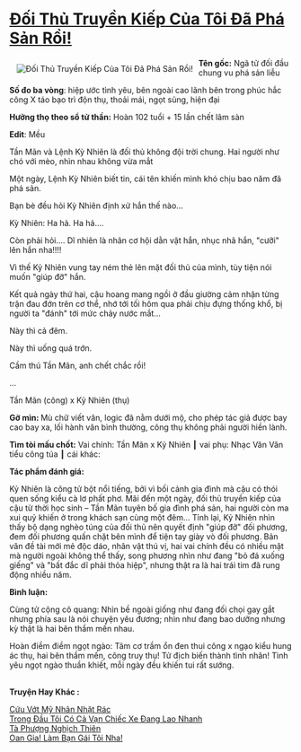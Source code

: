 <a href="https://utruyen.com/doi-thu-truyen-kiep-cua-toi-da-pha-san-roi/24728/" title="Đối Thủ Truyền Kiếp Của Tôi Đã Phá Sản Rồi!"><h1>Đối Thủ Truyền Kiếp Của Tôi Đã Phá Sản Rồi!</h1></a><div style="display:table"><img align="right" style="float: left; padding: 10px;" src="https://utruyen.com/images/story/200x260/doi-thu-truyen-kiep-cua-toi-da-pha-san-roi.jpg" alt="Đối Thủ Truyền Kiếp Của Tôi Đã Phá Sản Rồi!"><b>Tên gốc:</b> Ngã tử đối đầu chung vu phá sản liễu<p></p><b>Số đo ba vòng</b>: hiệp ước tình yêu, bên ngoài cao lãnh bên trong phúc hắc công X táo bạo trì độn thụ, thoải mái, ngọt sủng, hiện đại<p></p><b>Hưởng thọ theo sổ tử thần:</b> Hoàn 102 tuổi + 15 lần chết lâm sàn<p></p><b>Edit</b>: Mều<p></p>Tần Mãn và Lệnh Kỳ Nhiên là đối thủ không đội trời chung. Hai người như chó với mèo, nhìn nhau không vừa mắt<p></p>Một ngày, Lệnh Kỳ Nhiên biết tin, cái tên khiến mình khó chịu bao năm đã phá sản.<p></p>Bạn bè đều hỏi Kỳ Nhiên định xử hắn thế nào...<p></p>Kỳ Nhiên: Ha hả. Ha hả....<p></p>Còn phải hỏi.... Dĩ nhiên là nhân cơ hội dằn vặt hắn, nhục nhã hắn, "cưỡi" lên hắn nha!!!!<p></p>Vì thế Kỷ Nhiên vung tay ném thẻ lên mặt đối thủ của mình, tùy tiện nói muốn "giúp đỡ" hắn.<p></p>Kết quả ngày thứ hai, cậu hoang mang ngồi ở đầu giường cảm nhận từng trận đau đớn trên cơ thể, nhớ tới tối hôm qua phải chịu đựng thống khổ, bị người ta "đánh" tới mức chảy nước mắt...<p></p>Này thì cả đêm.<p></p>Này thì uống quá trớn.<p></p>Cầm thú Tần Mãn, anh chết chắc rồi!<p></p>...<p></p>Tần Mãn (công) x Kỷ Nhiên (thụ)<p></p><b>Gỡ mìn: </b>Mù chữ viết văn, logic đã nằm dưới mộ, cho phép tác giả được bay cao bay xa, lối hành văn bình thường, công thụ không phải người hiền lành.<p></p><b>Tìm tòi mấu chốt:</b> Vai chính: Tần Mãn x Kỷ Nhiên ┃ vai phụ: Nhạc Văn Văn tiểu công túa ┃ cái khác:<p></p><b>Tác phẩm đánh giá:</b><p></p>Kỷ Nhiên là công tử bột nổi tiếng, bởi vì bối cảnh gia đình mà cậu có thói quen sống kiểu cà lơ phất phơ. Mãi đến một ngày, đối thủ truyền kiếp của cậu từ thời học sinh – Tần Mãn tuyên bố gia đình phá sản, hai người còn ma xui quỷ khiến ở trong khách sạn cùng một đêm... Tỉnh lại, Kỷ Nhiên nhìn thấy bộ dạng nghèo túng của đối thủ nên quyết định "giúp đỡ" đối phương, đem đối phương quấn chặt bên mình để tiện tay giày vò đối phương. Bản văn đề tài mới mẻ độc dáo, nhân vật thú vị, hai vai chính đều có nhiều mặt mà người ngoài không thể thấy, song phương nhìn như đang "bỏ đá xuống giếng" và "bất đắc dĩ phải thỏa hiệp", nhưng thật ra là hai trái tim đã rung động nhiều năm.<p></p><b>Bình luận:</b><p></p>Cùng tử cộng cô quang: Nhìn bề ngoài giống như đang đối chọi gay gắt nhưng phía sau là nói chuyện yêu đương; nhìn như đang bao dưỡng nhưng kỳ thật là hai bên thầm mến nhau.<p></p>Hoàn điềm điềm ngọt ngào: Tâm cơ trầm ổn đen thui công x ngạo kiểu hung ác thụ, hai bên thầm mến, công truy thụ! Tử địch biến thành tình nhân! Tình yêu ngọt ngào thuần khiết, mỗi ngày đều khiến tui rất sướng.</div><p><br><b>Truyện Hay Khác :</b></p><a href="https://utruyen.com/cuu-vot-my-nhan-nhat-rac/24724/" alt="Cứu Vớt Mỹ Nhân Nhặt Rác">Cứu Vớt Mỹ Nhân Nhặt Rác</a><br/><a href="https://github.com/quanluxury/dammy/tree/master/truyenhay/24879/" alt="Trong Đầu Tôi Có Cả Vạn Chiếc Xe Đang Lao Nhanh">Trong Đầu Tôi Có Cả Vạn Chiếc Xe Đang Lao Nhanh</a><br/><a href="https://github.com/quanluxury/truyenhot/tree/master/truyenhay/16727/" alt="Tà Phượng Nghịch Thiên">Tà Phượng Nghịch Thiên</a><br/><a href="https://github.com/quanluxury/truyenhot/tree/master/truyenhay/17186/" alt="Oan Gia! Làm Bạn Gái Tôi Nha!">Oan Gia! Làm Bạn Gái Tôi Nha!</a><br/>